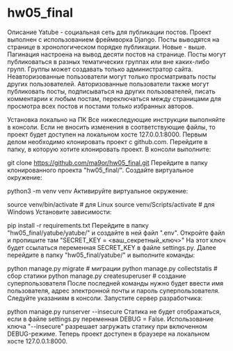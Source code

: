# hw05_final
Описание
Yatube - социальная сеть для публикации постов. Проект выполнен с использованием фреймворка Django. Посты выводятся на странице в хронологическом порядке публикации. Новые - выше. Пагинация настроена на вывод десяти постов на странице. Посты могут публиковаться в разных тематических группах или вне каких-либо групп. Группы может создавать только администратор сайта. Неавторизованные пользователи могут только просматривать посты других пользователей. Авторизованные пользователи также могут публиковать посты, подписываться на других пользователей, писать комментарии к любым постам, переключаться между страницами для просмотра всех постов и постами только избранных авторов.

Установка локально на ПК
Все нижеследующие инструкции выполняйте в консоли. Если не вносить изменения в соответствующие файлы, то проект будет доступен на локальном хосте 127.0.0.1:8000. Первым делом необходимо клонировать проект с github.com. Перейдите в папку, в которую хотите клонировать проект. В консоли выполните:

git clone https://github.com/ma9or/hw05_final.git
Перейдите в папку клонированного проекта "hw05_final/". Создайте виртуальное окружение:

python3 -m venv venv
Активируйте виртуальное окружение:

source venv/bin/activate        # для Linux
source venv/Scripts/activate    # для Windows
Установите зависимости:

pip install -r requirements.txt
Перейдите в папку "hw05_final/yatube/yatube/" и создайте в ней файл ".env". Откройте файл и пропишите там "SECRET_KEY = <ваш_секретный_ключ>" На этот ключ будет ссылаться переменная SECRET_KEY в файле settings.py. Далее перейдите в папку "hw05_final/yatube/" и выполните команды:

python manage.py migrate            # миграции
python manage.py collectstatis      # сбор статики
python manage.py createsuperuser    # создание суперпользователя
После последней команды нужно будет ввести имя пользователя, адрес электронной почты и пароль суперпользователя. Следуйте указаниям в консоли. Запустите сервер разработчика:

python manage.py runserver --insecure
Статика не будет отображаться, если в файле settings.py переменная DEBUG = False. Использование ключа "--insecure" разрешает загружать статику при включенном DEBUG-режиме. Теперь проект доступен в браузере на локальном хосте 127.0.0.1:8000.
